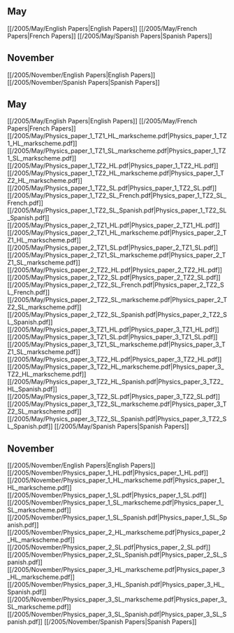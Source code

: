 
## May
[[/2005/May/English Papers|English Papers]]
[[/2005/May/French Papers|French Papers]]
[[/2005/May/Spanish Papers|Spanish Papers]]

## November
[[/2005/November/English Papers|English Papers]]
[[/2005/November/Spanish Papers|Spanish Papers]]

## May
[[/2005/May/English Papers|English Papers]]
[[/2005/May/French Papers|French Papers]]
[[/2005/May/Physics_paper_1_TZ1_HL_markscheme.pdf|Physics_paper_1_TZ1_HL_markscheme.pdf]]
[[/2005/May/Physics_paper_1_TZ1_SL_markscheme.pdf|Physics_paper_1_TZ1_SL_markscheme.pdf]]
[[/2005/May/Physics_paper_1_TZ2_HL.pdf|Physics_paper_1_TZ2_HL.pdf]]
[[/2005/May/Physics_paper_1_TZ2_HL_markscheme.pdf|Physics_paper_1_TZ2_HL_markscheme.pdf]]
[[/2005/May/Physics_paper_1_TZ2_SL.pdf|Physics_paper_1_TZ2_SL.pdf]]
[[/2005/May/Physics_paper_1_TZ2_SL_French.pdf|Physics_paper_1_TZ2_SL_French.pdf]]
[[/2005/May/Physics_paper_1_TZ2_SL_Spanish.pdf|Physics_paper_1_TZ2_SL_Spanish.pdf]]
[[/2005/May/Physics_paper_2_TZ1_HL.pdf|Physics_paper_2_TZ1_HL.pdf]]
[[/2005/May/Physics_paper_2_TZ1_HL_markscheme.pdf|Physics_paper_2_TZ1_HL_markscheme.pdf]]
[[/2005/May/Physics_paper_2_TZ1_SL.pdf|Physics_paper_2_TZ1_SL.pdf]]
[[/2005/May/Physics_paper_2_TZ1_SL_markscheme.pdf|Physics_paper_2_TZ1_SL_markscheme.pdf]]
[[/2005/May/Physics_paper_2_TZ2_HL.pdf|Physics_paper_2_TZ2_HL.pdf]]
[[/2005/May/Physics_paper_2_TZ2_SL.pdf|Physics_paper_2_TZ2_SL.pdf]]
[[/2005/May/Physics_paper_2_TZ2_SL_French.pdf|Physics_paper_2_TZ2_SL_French.pdf]]
[[/2005/May/Physics_paper_2_TZ2_SL_markscheme.pdf|Physics_paper_2_TZ2_SL_markscheme.pdf]]
[[/2005/May/Physics_paper_2_TZ2_SL_Spanish.pdf|Physics_paper_2_TZ2_SL_Spanish.pdf]]
[[/2005/May/Physics_paper_3_TZ1_HL.pdf|Physics_paper_3_TZ1_HL.pdf]]
[[/2005/May/Physics_paper_3_TZ1_SL.pdf|Physics_paper_3_TZ1_SL.pdf]]
[[/2005/May/Physics_paper_3_TZ1_SL_markscheme.pdf|Physics_paper_3_TZ1_SL_markscheme.pdf]]
[[/2005/May/Physics_paper_3_TZ2_HL.pdf|Physics_paper_3_TZ2_HL.pdf]]
[[/2005/May/Physics_paper_3_TZ2_HL_markscheme.pdf|Physics_paper_3_TZ2_HL_markscheme.pdf]]
[[/2005/May/Physics_paper_3_TZ2_HL_Spanish.pdf|Physics_paper_3_TZ2_HL_Spanish.pdf]]
[[/2005/May/Physics_paper_3_TZ2_SL.pdf|Physics_paper_3_TZ2_SL.pdf]]
[[/2005/May/Physics_paper_3_TZ2_SL_markscheme.pdf|Physics_paper_3_TZ2_SL_markscheme.pdf]]
[[/2005/May/Physics_paper_3_TZ2_SL_Spanish.pdf|Physics_paper_3_TZ2_SL_Spanish.pdf]]
[[/2005/May/Spanish Papers|Spanish Papers]]

## November
[[/2005/November/English Papers|English Papers]]
[[/2005/November/Physics_paper_1_HL.pdf|Physics_paper_1_HL.pdf]]
[[/2005/November/Physics_paper_1_HL_markscheme.pdf|Physics_paper_1_HL_markscheme.pdf]]
[[/2005/November/Physics_paper_1_SL.pdf|Physics_paper_1_SL.pdf]]
[[/2005/November/Physics_paper_1_SL_markscheme.pdf|Physics_paper_1_SL_markscheme.pdf]]
[[/2005/November/Physics_paper_1_SL_Spanish.pdf|Physics_paper_1_SL_Spanish.pdf]]
[[/2005/November/Physics_paper_2_HL_markscheme.pdf|Physics_paper_2_HL_markscheme.pdf]]
[[/2005/November/Physics_paper_2_SL.pdf|Physics_paper_2_SL.pdf]]
[[/2005/November/Physics_paper_2_SL_Spanish.pdf|Physics_paper_2_SL_Spanish.pdf]]
[[/2005/November/Physics_paper_3_HL_markscheme.pdf|Physics_paper_3_HL_markscheme.pdf]]
[[/2005/November/Physics_paper_3_HL_Spanish.pdf|Physics_paper_3_HL_Spanish.pdf]]
[[/2005/November/Physics_paper_3_SL_markscheme.pdf|Physics_paper_3_SL_markscheme.pdf]]
[[/2005/November/Physics_paper_3_SL_Spanish.pdf|Physics_paper_3_SL_Spanish.pdf]]
[[/2005/November/Spanish Papers|Spanish Papers]]

